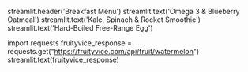 streamlit.header('Breakfast Menu')
streamlit.text('Omega 3 & Blueberry Oatmeal')
streamlit.text('Kale, Spinach & Rocket Smoothie')
streamlit.text('Hard-Boiled Free-Range Egg')


import requests
fruityvice_response = requests.get("https://fruityvice.com/api/fruit/watermelon")
streamlit.text(fruityvice_response)
